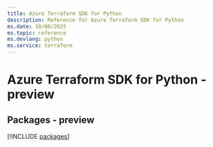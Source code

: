 ```yaml
---
title: Azure Terraform SDK for Python
description: Reference for Azure Terraform SDK for Python
ms.date: 10/08/2025
ms.topic: reference
ms.devlang: python
ms.service: terraform
---
```

# Azure Terraform SDK for Python - preview
## Packages - preview
[!INCLUDE [packages](terraform-index.md)]